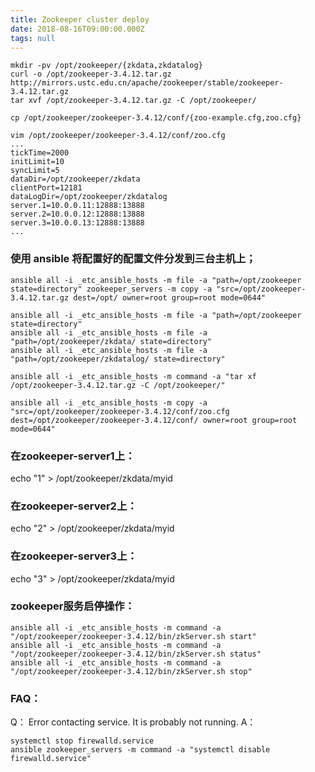 ```yaml
---
title: Zookeeper cluster deploy
date: 2018-08-16T09:00:00.000Z
tags: null
---
```

```
mkdir -pv /opt/zookeeper/{zkdata,zkdatalog}
curl -o /opt/zookeeper-3.4.12.tar.gz http://mirrors.ustc.edu.cn/apache/zookeeper/stable/zookeeper-3.4.12.tar.gz
tar xvf /opt/zookeeper-3.4.12.tar.gz -C /opt/zookeeper/
```

`cp /opt/zookeeper/zookeeper-3.4.12/conf/{zoo-example.cfg,zoo.cfg}`

```
vim /opt/zookeeper/zookeeper-3.4.12/conf/zoo.cfg
...
tickTime=2000
initLimit=10
syncLimit=5
dataDir=/opt/zookeeper/zkdata
clientPort=12181
dataLogDir=/opt/zookeeper/zkdatalog
server.1=10.0.0.11:12888:13888
server.2=10.0.0.12:12888:13888
server.3=10.0.0.13:12888:13888
...
```

<!-- more --> 

### 使用 ansible 将配置好的配置文件分发到三台主机上；
```
ansible all -i _etc_ansible_hosts -m file -a "path=/opt/zookeeper state=directory" zookeeper_servers -m copy -a "src=/opt/zookeeper-3.4.12.tar.gz dest=/opt/ owner=root group=root mode=0644"

ansible all -i _etc_ansible_hosts -m file -a "path=/opt/zookeeper state=directory"
ansible all -i _etc_ansible_hosts -m file -a "path=/opt/zookeeper/zkdata/ state=directory"
ansible all -i _etc_ansible_hosts -m file -a "path=/opt/zookeeper/zkdatalog/ state=directory"

ansible all -i _etc_ansible_hosts -m command -a "tar xf /opt/zookeeper-3.4.12.tar.gz -C /opt/zookeeper/"

ansible all -i _etc_ansible_hosts -m copy -a "src=/opt/zookeeper/zookeeper-3.4.12/conf/zoo.cfg dest=/opt/zookeeper/zookeeper-3.4.12/conf/ owner=root group=root mode=0644"
```

### 在zookeeper-server1上：
echo "1" > /opt/zookeeper/zkdata/myid
### 在zookeeper-server2上：
echo "2" > /opt/zookeeper/zkdata/myid
### 在zookeeper-server3上：
echo "3" > /opt/zookeeper/zkdata/myid

### zookeeper服务启停操作：
```
ansible all -i _etc_ansible_hosts -m command -a "/opt/zookeeper/zookeeper-3.4.12/bin/zkServer.sh start"
ansible all -i _etc_ansible_hosts -m command -a "/opt/zookeeper/zookeeper-3.4.12/bin/zkServer.sh status"
ansible all -i _etc_ansible_hosts -m command -a "/opt/zookeeper/zookeeper-3.4.12/bin/zkServer.sh stop"
```


### FAQ：

Q：
Error contacting service. It is probably not running.
A：
```
systemctl stop firewalld.service
ansible zookeeper_servers -m command -a "systemctl disable firewalld.service"
```
